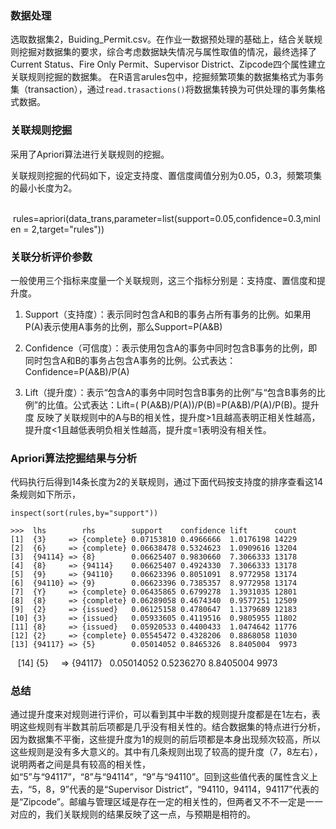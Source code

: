### 数据处理
选取数据集2，Buiding_Permit.csv。在作业一数据预处理的基础上，结合关联规则挖掘对数据集的要求，综合考虑数据缺失情况与属性取值的情况，最终选择了Current Status、Fire Only Permit、Supervisor District、Zipcode四个属性建立关联规则挖掘的数据集。
在R语言arules包中，挖掘频繁项集的数据集格式为事务集（transaction），通过`read.trasactions()`将数据集转换为可供处理的事务集格式数据。


### 关联规则挖掘

采用了Apriori算法进行关联规则的挖掘。

关联规则挖掘的代码如下，设定支持度、置信度阈值分别为0.05，0.3，频繁项集的最小长度为2。

    rules=apriori(data_trans,parameter=list(support=0.05,confidence=0.3,minlen = 2,target="rules"))
### 关联分析评价参数

一般使用三个指标来度量一个关联规则，这三个指标分别是：支持度、置信度和提升度。

1.	Support（支持度）：表示同时包含A和B的事务占所有事务的比例。如果用P(A)表示使用A事务的比例，那么Support=P(A&B)

2.	Confidence（可信度）：表示使用包含A的事务中同时包含B事务的比例，即同时包含A和B的事务占包含A事务的比例。公式表达：Confidence=P(A&B)/P(A)

3.	Lift（提升度）：表示“包含A的事务中同时包含B事务的比例”与“包含B事务的比例”的比值。公式表达：Lift=( P(A&B)/P(A))/P(B)=P(A&B)/P(A)/P(B)。提升度 
反映了关联规则中的A与B的相关性，提升度>1且越高表明正相关性越高，提升度<1且越低表明负相关性越高，提升度=1表明没有相关性。



### Apriori算法挖掘结果与分析

代码执行后得到14条长度为2的关联规则，通过下面代码按支持度的排序查看这14条规则如下所示，

    inspect(sort(rules,by="support"))

    >>>  lhs        rhs        support    confidence lift      count
    [1]  {3}     => {complete} 0.07153810 0.4966666  1.0176198 14229
    [2]  {6}     => {complete} 0.06638478 0.5324623  1.0909616 13204
    [3]  {94114} => {8}        0.06625407 0.9830660  7.3066333 13178
    [4]  {8}     => {94114}    0.06625407 0.4924330  7.3066333 13178
    [5]  {9}     => {94110}    0.06623396 0.8051091  8.9772958 13174
    [6]  {94110} => {9}        0.06623396 0.7385357  8.9772958 13174
    [7]  {Y}     => {complete} 0.06435865 0.6799278  1.3931035 12801
    [8]  {8}     => {complete} 0.06289058 0.4674340  0.9577251 12509
    [9]  {2}     => {issued}   0.06125158 0.4780647  1.1379689 12183
    [10] {3}     => {issued}   0.05933605 0.4119516  0.9805955 11802
    [11] {8}     => {issued}   0.05920533 0.4400433  1.0474642 11776
    [12] {2}     => {complete} 0.05545472 0.4328206  0.8868058 11030
    [13] {94117} => {5}        0.05014052 0.8465326  8.8405004  9973
    [14] {5}     => {94117}    0.05014052 0.5236270  8.8405004  9973
    
### 总结

通过提升度来对规则进行评价，可以看到其中半数的规则提升度都是在1左右，表明这些规则有半数其前后项都是几乎没有相关性的。结合数据集的特点进行分析，因为数据集不平衡，这些提升度为1的规则的前后项都是本身出现频次较高，所以这些规则是没有多大意义的。其中有几条规则出现了较高的提升度（7，8左右），说明两者之间是具有较高的相关性，如“5”与“94117”，“8”与“94114”，“9”与“94110”。回到这些值代表的属性含义上去，“5，8，9”代表的是“Supervisor District”，“94110，94114，94117”代表的是“Zipcode”。邮编与管理区域是存在一定的相关性的，但两者又不不一定是一一对应的，我们关联规则的结果反映了这一点，与预期是相符的。
